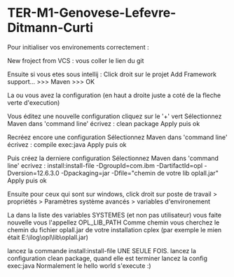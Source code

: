 # TER-M1-Genovese-Lefevre-Ditmann-Curti


Pour initialiser vos environements correctement :

New froject from VCS : vous coller le lien du git

Ensuite si vous etes sous intellij :
Click droit sur le projet Add Framework support... >>> Maven >>> OK

La ou vous avez la configuration (en haut a droite juste a coté de la fleche verte d'execution)

Vous éditez une nouvelle configuration
cliquez sur le '+' vert
Sélectionnez Maven
dans 'command line' écrivez : clean package
Apply puis ok

Recréez encore une configuration
Sélectionnez Maven
dans 'command line' écrivez : compile exec:java
Apply puis ok

Puis créez la derniere configuration
Sélectionnez Maven
dans 'command line' ecrivez : install:install-file -DgroupId=com.ibm -DartifactId=opl -Dversion=12.6.3.0 -Dpackaging=jar -Dfile="chemin de votre lib oplall.jar"
Apply puis ok

Ensuite pour ceux qui sont sur windows, click droit sur poste de travail > propriétés > Paramètres système avancés > variables d'environement

La dans la liste des variables SYSTEMES (et non pas utilisateur) vous faite nouvelle vous l'appellez OPL_LIB_PATH
Comme chemin vous cherchez le chemin du fichier oplall.jar de votre installation cplex
(par exemple le mien était E:\ilog\opl\lib\oplall.jar)

lancez la commande install:install-file UNE SEULE FOIS.
lancez la configuration clean package, quand elle est terminer lancez la config exec:java
Normalement le hello world s'execute :)
